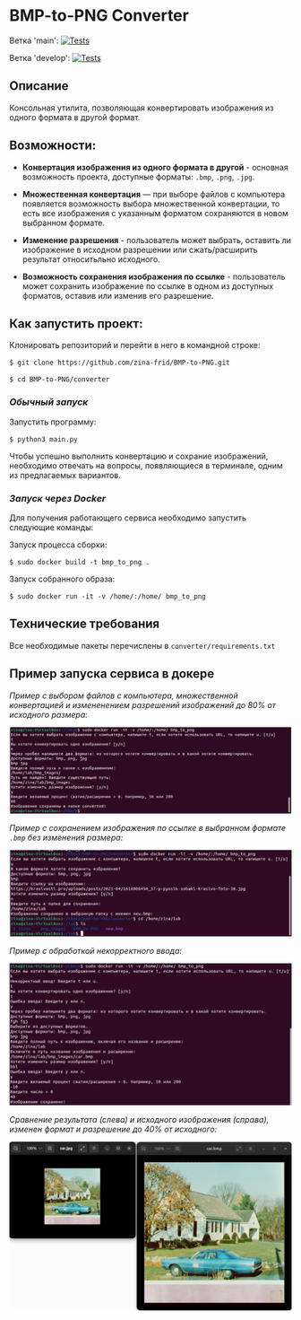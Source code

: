 # BMP-to-PNG Converter

Ветка 'main': [![Tests](https://github.com/zina-frid/BMP-to_PNG/actions/workflows/converter_ci.yml/badge.svg?branch=main)](https://github.com/zina-frid/BMP-to-PNG/actions/workflows/converter_ci.yml)   

Ветка 'develop': [![Tests](https://github.com/zina-frid/BMP-to_PNG/actions/workflows/converter_ci.yml/badge.svg?branch=develop)](https://github.com/zina-frid/BMP-to-PNG/actions/workflows/converter_ci.yml)


## Описание
Консольная утилита, позволяющая конвертировать изображения из одного формата в другой формат.


## Возможности:
- **Конвертация изображения из одного формата в другой** - основная возможность проекта, доступные форматы: `.bmp`, `.png`, `.jpg`.

- **Множественная конвертация** — при выборе файлов с компьютера появляется возможность выбора множественной конвертации, то есть все изображения с указанным форматом сохраняются в новом выбранном формате.

- **Изменение разрешения** - пользователь может выбрать, оставить ли изображение в исходном разрешении или сжать/расширить результат относитьльно исходного.

- **Возможность сохранения изображения по ссылке** - пользователь может сохранить изображение по ссылке в одном из доступных форматов, оставив или изменив его разрешение.

## Как запустить проект:

Клонировать репозиторий и перейти в него в командной строке:
``` console
$ git clone https://github.com/zina-frid/BMP-to-PNG.git
```
``` console
$ cd BMP-to-PNG/converter
```
### ***Обычный запуск***

Запустить программу:
``` console
$ python3 main.py
```
Чтобы успешно выполнить конвертацию и сохрание изображений, необходимо отвечать на вопросы, появляющиеся в терминале, одним из предлагаемых вариантов.

### ***Запуск через Docker***
Для получения работающего сервиса необходимо запустить следующие команды:

Запуск процесса сборки:
``` console
$ sudo docker build -t bmp_to_png .
```
Запуск собранного образа:
``` console
$ sudo docker run -it -v /home/:/home/ bmp_to_png
```

## Технические требования
Все необходимые пакеты перечислены в ```converter/requirements.txt```

## Пример запуска сервиса в докере

*Пример с выбором файлов с компьютера, множественной конвертацией и измененением разрешений изображений до 80% от исходного размера:*

![path_example](src_for_readme/path_example.png)

*Пример с сохранением изображения по ссылке в выбранном формате `.bmp` без изменения размера:*

![url_example_update](src_for_readme/url_example_update.png)


*Пример с обработкой некорректного ввода:*

![error_example](src_for_readme/error_example.png)


*Сравнение результата (слева) и исходного изображения (справа), изменен формат и разрешение до 40% от исходного:*

![result_example](src_for_readme/result_example.png)
